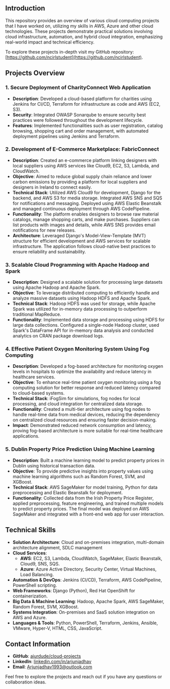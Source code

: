 ## Introduction

This repository provides an overview of various cloud computing projects that I have worked on, utilizing my skills in AWS, Azure and other cloud technologies. These projects demonstrate practical solutions involving cloud infrastructure, automation, and hybrid cloud integration, emphasizing real-world impact and technical efficiency. 

To explore these projects in-depth visit my GitHub repository: 
[https://github.com/ncirlstudent](https://github.com/ncirlstudent). 

## Projects Overview

### 1. Secure Deployment of CharityConnect Web Application
- **Description**: Developed a cloud-based platform for charities using Jenkins for CI/CD, Terraform for infrastructure as code and AWS (EC2, S3).
- **Security**: Integrated OWASP Sonarqube to ensure security best practices were followed throughout the development lifecycle.
- **Features**: Implemented functionalities such as user registration, catalog browsing, shopping cart and order management, with automated deployment pipelines using Jenkins and Terraform.

### 2. Development of E-Commerce Marketplace: FabricConnect
- **Description**: Created an e-commerce platform linking designers with local suppliers using AWS services like Cloud9, EC2, S3, Lambda, and CloudWatch.
- **Objective**: Aimed to reduce global supply chain reliance and lower carbon emissions by providing a platform for local suppliers and designers in Ireland to connect easily.
- **Technical Stack**: Utilized AWS Cloud9 for development, Django for the backend, and AWS S3 for media storage. Integrated AWS SNS and SQS for notifications and messaging. Deployed using AWS Elastic Beanstalk and managed continuous deployment through AWS CodePipeline.
- **Functionality**: The platform enables designers to browse raw material catalogs, manage shopping carts, and make purchases. Suppliers can list products with images and details, while AWS SNS provides email notifications for new releases.
- **Architecture**: Leveraged Django's Model-View-Template (MVT) structure for efficient development and AWS services for scalable infrastructure. The application follows cloud-native best practices to ensure reliability and sustainability.

### 3. Scalable Cloud Programming with Apache Hadoop and Spark
- **Description**: Designed a scalable solution for processing large datasets using Apache Hadoop and Apache Spark.
- **Objective**: To leverage distributed computing to efficiently handle and analyze massive datasets using Hadoop HDFS and Apache Spark.
- **Technical Stack**: Hadoop HDFS was used for storage, while Apache Spark was utilized for in-memory data processing to outperform traditional MapReduce.
- **Functionality**: Implemented data storage and processing using HDFS for large data collections. Configured a single-node Hadoop cluster, used Spark's DataFrame API for in-memory data analysis and conducted analytics on CRAN package download logs.

### 4. Effective Patient Oxygen Monitoring System Using Fog Computing
- **Description**: Developed a fog-based architecture for monitoring oxygen levels in hospitals to optimize the availability and reduce latency in healthcare services.
- **Objective**: To enhance real-time patient oxygen monitoring using a fog computing solution for better response and reduced latency compared to cloud-based systems.
- **Technical Stack**: iFogSim for simulations, fog nodes for local processing, and cloud integration for centralized data storage.
- **Functionality**: Created a multi-tier architecture using fog nodes to handle real-time data from medical devices, reducing the dependency on centralized cloud resources and ensuring faster decision-making.
- **Impact**: Demonstrated reduced network consumption and latency, proving fog-based architecture is more suitable for real-time healthcare applications.

### 5. Dublin Property Price Prediction Using Machine Learning
- **Description**: Built a machine learning model to predict property prices in Dublin using historical transaction data.
- **Objective**: To provide predictive insights into property values using machine learning algorithms such as Random Forest, SVM, and XGBoost.
- **Technical Stack**: AWS SageMaker for model training, Python for data preprocessing and Elastic Beanstalk for deployment.
- **Functionality**: Collected data from the Irish Property Price Register, applied preprocessing, feature engineering, and trained multiple models to predict property prices. The final model was deployed on AWS SageMaker and integrated with a front-end web app for user interaction.

## Technical Skills

- **Solution Architecture**: Cloud and on-premises integration, multi-domain architecture alignment, SDLC management
- **Cloud Services**:
  - **AWS**: EC2, S3, Lambda, CloudWatch, SageMaker, Elastic Beanstalk, Cloud9, SNS, SQS.
  - **Azure**: Azure Active Directory, Security Center, Virtual Machines, Load Balancing.
- **Automation & DevOps**: Jenkins (CI/CD), Terraform, AWS CodePipeline, PowerShell scripting.
- **Web Frameworks**: Django (Python), Red Hat OpenShift for containerization.
- **Big Data & Machine Learning**: Hadoop, Apache Spark, AWS SageMaker, Random Forest, SVM, XGBoost.
- **Systems Integration**: On-premises and SaaS solution integration on AWS and Azure.
- **Languages & Tools**: Python, PowerShell, Terraform, Jenkins, Ansible, VMware, Hyper-V, HTML, CSS, JavaScript.

## Contact Information

- **GitHub**: [ajurdude/cloud-projects](https://github.com/ajurtech)
- **LinkedIn**: [linkedin.com/in/arjunjadhav](https://www.linkedin.com/in/arjunjadhav)
- **Email**: [Arjunjadhav1993@outlook.com](mailto\:Arjunjadhav1993@outlook.com)

Feel free to explore the projects and reach out if you have any questions or collaboration ideas.

